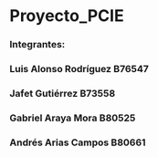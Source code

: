 # Proyecto_PCIE
### Integrantes:
### Luis Alonso Rodríguez B76547 
### Jafet Gutiérrez B73558
### Gabriel Araya Mora B80525
### Andrés Arias Campos B80661

